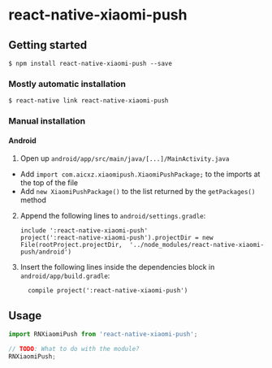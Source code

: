 
# react-native-xiaomi-push

## Getting started

`$ npm install react-native-xiaomi-push --save`

### Mostly automatic installation

`$ react-native link react-native-xiaomi-push`

### Manual installation


#### Android

1. Open up `android/app/src/main/java/[...]/MainActivity.java`
  - Add `import com.aicxz.xiaomipush.XiaomiPushPackage;` to the imports at the top of the file
  - Add `new XiaomiPushPackage()` to the list returned by the `getPackages()` method
2. Append the following lines to `android/settings.gradle`:
  	```
  	include ':react-native-xiaomi-push'
  	project(':react-native-xiaomi-push').projectDir = new File(rootProject.projectDir, 	'../node_modules/react-native-xiaomi-push/android')
  	```
3. Insert the following lines inside the dependencies block in `android/app/build.gradle`:
  	```
      compile project(':react-native-xiaomi-push')
  	```


## Usage
```javascript
import RNXiaomiPush from 'react-native-xiaomi-push';

// TODO: What to do with the module?
RNXiaomiPush;
```
